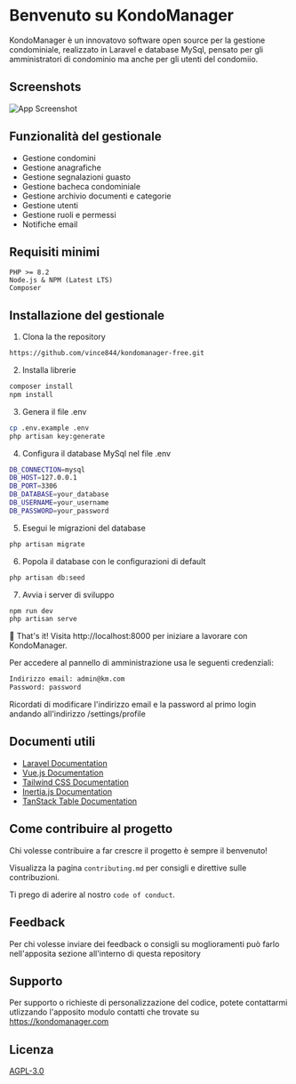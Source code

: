 
# Benvenuto su KondoManager

KondoManager è un innovatovo software open source per la gestione condominiale, realizzato in Laravel e database MySql, pensato per gli amministratori di condominio ma anche per gli utenti del condomiio. 

## Screenshots

![App Screenshot](https://via.placeholder.com/468x300?text=App+Screenshot+Here)

## Funzionalità del gestionale

- Gestione condomini
- Gestione anagrafiche
- Gestione segnalazioni guasto
- Gestione bacheca condominiale
- Gestione archivio documenti e categorie
- Gestione utenti
- Gestione ruoli e permessi
- Notifiche email

## Requisiti minimi 

    PHP >= 8.2
    Node.js & NPM (Latest LTS)
    Composer

## Installazione del gestionale

1. Clona la the repository

```bash
https://github.com/vince844/kondomanager-free.git
```

2. Installa librerie

```bash
composer install
npm install
```

3. Genera il file .env

```bash
cp .env.example .env
php artisan key:generate
```

4. Configura il database MySql nel file .env

```bash
DB_CONNECTION=mysql
DB_HOST=127.0.0.1
DB_PORT=3306
DB_DATABASE=your_database
DB_USERNAME=your_username
DB_PASSWORD=your_password
```
5. Esegui le migrazioni del database

```bash
php artisan migrate
```

6. Popola il database con le configurazioni di default

```bash
php artisan db:seed
```

7. Avvia i server di sviluppo

```bash
npm run dev
php artisan serve
```

🎉 That's it! Visita http://localhost:8000 per iniziare a lavorare con KondoManager.

Per accedere al pannello di amministrazione usa le seguenti credenziali:

```bash
Indirizzo email: admin@km.com
Password: password
```

Ricordati di modificare l'indirizzo email e la password al primo login andando all'indirizzo /settings/profile
## Documenti utili

- [Laravel Documentation](https://laravel.com/docs)
- [Vue.js Documentation](https://vuejs.org/guide/introduction.html)
- [Tailwind CSS Documentation](https://tailwindcss.com/docs)
- [Inertia.js Documentation](https://inertiajs.com/)
- [TanStack Table Documentation](https://tanstack.com/table/v8)


## Come contribuire al progetto

Chi volesse contribuire a far crescre il progetto è sempre il benvenuto!

Visualizza la pagina `contributing.md` per consigli e direttive sulle contribuzioni.

Ti prego di aderire al nostro `code of conduct`.


## Feedback

Per chi volesse inviare dei feedback o consigli su moglioramenti può farlo nell'apposita sezione all'interno di questa repository


## Supporto

Per supporto o richieste di personalizzazione del codice, potete contattarmi utlizzando l'apposito modulo contatti che trovate su https://kondomanager.com


## Licenza

[AGPL-3.0](https://github.com/vince844/kondomanager-free?tab=AGPL-3.0-1-ov-file#readme)

